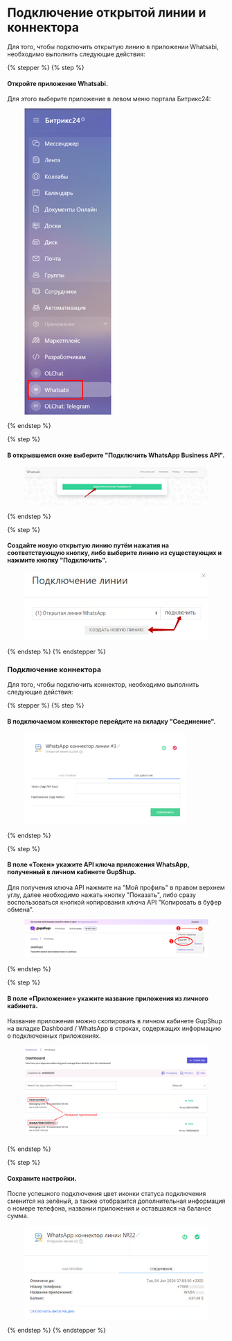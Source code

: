 # Подключение открытой линии и коннектора

Для того, чтобы подключить открытую линию в приложении Whatsabi, необходимо выполнить следующие действия:

{% stepper %}
{% step %}
#### Откройте приложение Whatsabi.

Для этого выберите приложение в левом меню портала Битрикс24:

<figure><img src="../.gitbook/assets/image (296) (1).png" alt="" width="200"><figcaption></figcaption></figure>
{% endstep %}

{% step %}
#### В открывшемся окне выберите "Подключить WhatsApp Business API".

<figure><img src="../.gitbook/assets/image (297).png" alt=""><figcaption></figcaption></figure>
{% endstep %}

{% step %}
#### Создайте новую открытую линию путём нажатия на соответствующую кнопку, либо выберите линию из существующих и нажмите кнопку "Подключить".

<figure><img src="../.gitbook/assets/image (298).png" alt=""><figcaption></figcaption></figure>
{% endstep %}
{% endstepper %}

### Подключение коннектора

Для того, чтобы подключить коннектор, необходимо выполнить следующие действия:

{% stepper %}
{% step %}
#### В подключаемом коннекторе перейдите на вкладку "Соединение".

<figure><img src="../.gitbook/assets/image (274).png" alt="" width="375"><figcaption></figcaption></figure>
{% endstep %}

{% step %}
#### В поле «**Токен**» укажите API ключа приложения WhatsApp, полученный в личном кабинете GupShup.

Для получения ключа API нажмите на "Мой профиль" в правом верхнем углу, далее необходимо нажать кнопку "Показать", либо сразу воспользоваться кнопкой копирования ключа API "Копировать в буфер обмена".

<figure><img src="../.gitbook/assets/image (296).png" alt=""><figcaption></figcaption></figure>
{% endstep %}

{% step %}
#### В поле «**Приложение**» укажите название приложения из личного кабинета.

Название приложения можно скопировать в личном кабинете GupShup на вкладке Dashboard / WhatsApp в строках, содержащих информацию о подключенных приложениях.&#x20;

<figure><img src="../.gitbook/assets/image (1) (2).png" alt=""><figcaption></figcaption></figure>
{% endstep %}

{% step %}
#### Сохраните настройки.

После успешного подключения цвет иконки статуса подключения сменится на зелёный, а также отобразится дополнительная информация о номере телефона, названии приложения и оставшаяся на балансе сумма.

<figure><img src="../.gitbook/assets/image (2) (2).png" alt=""><figcaption></figcaption></figure>
{% endstep %}
{% endstepper %}
